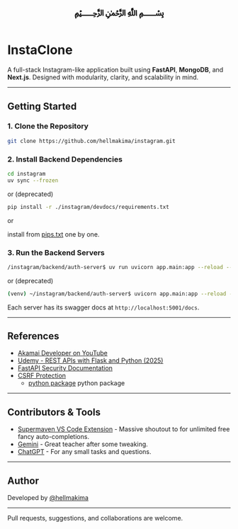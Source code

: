 <h1 align="center">﷽</h1>

# InstaClone

A full-stack Instagram-like application built using **FastAPI**, **MongoDB**, and **Next.js**.
Designed with modularity, clarity, and scalability in mind.

---

## Getting Started

### 1. Clone the Repository

```bash
git clone https://github.com/hellmakima/instagram.git
```

### 2. Install Backend Dependencies

```bash
cd instagram
uv sync --frozen
```

or (deprecated)

```bash
pip install -r ./instagram/devdocs/requirements.txt
```

or

install from [pips.txt](https://github.com/hellmakima/instagram/blob/main/devdocs/pips.txt) one by one.

### 3. Run the Backend Servers

```bash
/instagram/backend/auth-server$ uv run uvicorn app.main:app --reload --port 5001
```

or (deprecated)

```bash
(venv) ~/instagram/backend/auth-server$ uvicorn app.main:app --reload --port 5001
```

Each server has its swagger docs at `http://localhost:5001/docs`.

---

## References

- [Akamai Developer on YouTube](https://www.youtube.com/embed/5GxQ1rLTwaU)
- [Udemy - REST APIs with Flask and Python (2025)](https://www.udemy.com/course/rest-api-flask-and-python/)
- [FastAPI Security Documentation](https://fastapi.tiangolo.com/tutorial/security/first-steps/)
- [CSRF Protection](https://github.com/OWASP/CheatSheetSeries/blob/master/cheatsheets/Cross-Site_Request_Forgery_Prevention_Cheat_Sheet.md#token-based-mitigation)
  - [python package](https://pypi.org/project/fastapi-csrf-protect/) python package

---

## Contributors & Tools

- [Supermaven VS Code Extension](https://marketplace.visualstudio.com/items?itemName=Supermaven.supermaven) - Massive shoutout to for unlimited free fancy auto-completions.
- [Gemini](https://gemini.google.com/app?hl=en-IN) - Great teacher after some tweaking.
- [ChatGPT](https://chatgpt.com/?temporary-chat=true) - For any small tasks and questions.

---

## Author

Developed by [@hellmakima](https://github.com/hellmakima)

---

Pull requests, suggestions, and collaborations are welcome.
